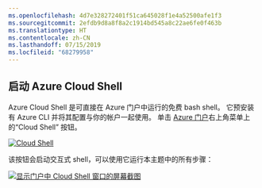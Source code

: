 ```yaml
---
ms.openlocfilehash: 4d7e328272401f51ca645028f1e4a52500afe1f3
ms.sourcegitcommit: 2efdb9d8a8f8a2c1914bd545a8c22ae6fe0f463b
ms.translationtype: HT
ms.contentlocale: zh-CN
ms.lasthandoff: 07/15/2019
ms.locfileid: "68279958"
---
```

## <a name="launch-azure-cloud-shell"></a>启动 Azure Cloud Shell

Azure Cloud Shell 是可直接在 Azure 门户中运行的免费 bash shell。 它预安装有 Azure CLI 并将其配置与你的帐户一起使用。 单击 [Azure 门户](https://portal.azure.com)右上角菜单上的“Cloud Shell”  按钮。

[![Cloud Shell](../media/cloud-shell-try-it/cloud-shell-menu.png)](https://portal.azure.com)

该按钮会启动交互式 shell，可以使用它运行本主题中的所有步骤：

[![显示门户中 Cloud Shell 窗口的屏幕截图](../media/cloud-shell-try-it/cloud-shell-safari.png)](https://portal.azure.com)